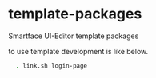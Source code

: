 # template-packages
Smartface UI-Editor template packages

to use template development is like below.
```sh
  . link.sh login-page
```
